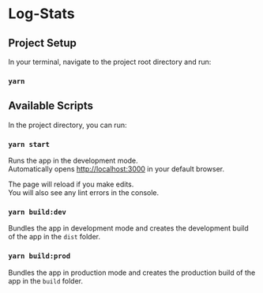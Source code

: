 # Log-Stats

## Project Setup

In your terminal, navigate to the project root directory and run:

### `yarn`

## Available Scripts

In the project directory, you can run:

### `yarn start`

Runs the app in the development mode.<br>
Automatically opens [http://localhost:3000](http://localhost:3000) in your default browser.

The page will reload if you make edits.<br>
You will also see any lint errors in the console.

### `yarn build:dev`

Bundles the app in development mode and creates the development build of the app in the `dist` folder.

### `yarn build:prod`

Bundles the app in production mode and creates the production build of the app in the `build` folder.
